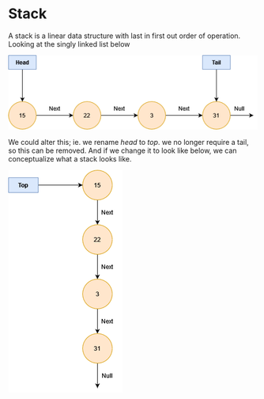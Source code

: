 # Stack

A stack is a linear data structure with last in first out order of operation.
Looking at the singly linked list below

![](linkedlist1.png)

We could alter this; ie. we rename _head_ to _top_. we no longer require a tail, so this can be removed.
And if we change it to look like below, we can conceptualize what a stack looks like.

![](stack1.png)
